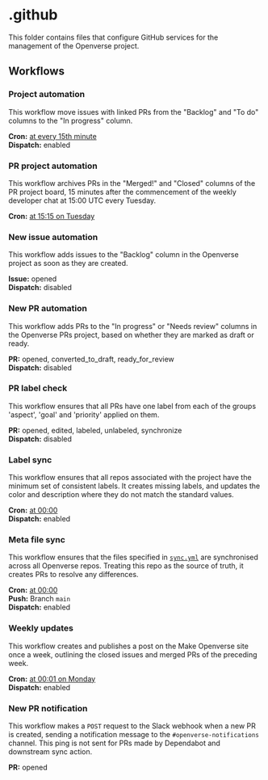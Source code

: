 # .github

This folder contains files that configure GitHub services for the management of
the Openverse project.

## Workflows

### Project automation

This workflow move issues with linked PRs from the "Backlog" and "To do" columns
to the "In progress" column.

**Cron:** [at every 15th minute](https://crontab.guru/#*/15_*_*_*_*)  
**Dispatch:** enabled

### PR project automation

This workflow archives PRs in the "Merged!" and "Closed" columns of the PR
project board, 15 minutes after the commencement of the weekly developer chat
at 15:00 UTC every Tuesday.

**Cron:** [at 15:15 on Tuesday](https://crontab.guru/#15_15_*_*_2)

### New issue automation

This workflow adds issues to the "Backlog" column in the Openverse project as
soon as they are created.

**Issue:** opened  
**Dispatch:** disabled

### New PR automation

This workflow adds PRs to the "In progress" or "Needs review" columns in the
Openverse PRs project, based on whether they are marked as draft or ready.

**PR:** opened, converted_to_draft, ready_for_review  
**Dispatch:** disabled

### PR label check

This workflow ensures that all PRs have one label from each of the groups
'aspect', 'goal' and 'priority' applied on them.

**PR:** opened, edited, labeled, unlabeled, synchronize  
**Dispatch:** disabled

### Label sync

This workflow ensures that all repos associated with the project have the
minimum set of consistent labels. It creates missing labels, and updates the
color and description where they do not match the standard values.

**Cron:** [at 00:00](https://crontab.guru/#0_0_*_*_*)  
**Dispatch:** enabled

### Meta file sync

This workflow ensures that the files specified in [`sync.yml`](sync.yml) are
synchronised across all Openverse repos. Treating this repo as the source of
truth, it creates PRs to resolve any differences.

**Cron:** [at 00:00](https://crontab.guru/#0_0_*_*_*)  
**Push:** Branch `main`  
**Dispatch:** enabled

### Weekly updates

This workflow creates and publishes a post on the Make Openverse site once a
week, outlining the closed issues and merged PRs of the preceding week.

**Cron:** [at 00:01 on Monday](https://crontab.guru/#1_0_*_*_1)  
**Dispatch:** enabled

### New PR notification

This workflow makes a `POST` request to the Slack webhook when a new PR is
created, sending a notification message to the `#openverse-notifications`
channel. This ping is not sent for PRs made by Dependabot and downstream sync
action.

**PR:** opened
